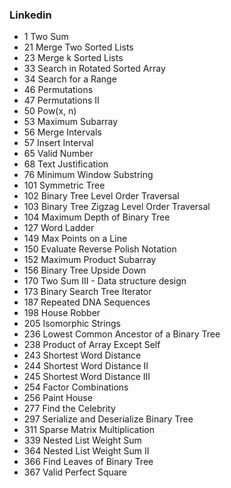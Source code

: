 ### Linkedin
* 	1		Two Sum									
* 	21		Merge Two Sorted Lists					
* 	23		Merge k Sorted Lists 					
* 	33		Search in Rotated Sorted Array			
* 	34		Search for a Range						
* 	46		Permutations							
* 	47		Permutations II							
* 	50		Pow(x, n)								
* 	53		Maximum Subarray						
* 	56		Merge Intervals							
* 	57		Insert Interval							
* 	65		Valid Number							
* 	68		Text Justification						
* 	76		Minimum Window Substring				
* 	101		Symmetric Tree							
* 	102		Binary Tree Level Order Traversal		
* 	103		Binary Tree Zigzag Level Order Traversal
* 	104		Maximum Depth of Binary Tree			
* 	127		Word Ladder								
* 	149		Max Points on a Line					
* 	150		Evaluate Reverse Polish Notation		
* 	152		Maximum Product Subarray				
* 	156		Binary Tree Upside Down 				
* 	170		Two Sum III - Data structure design 	
* 	173		Binary Search Tree Iterator				
* 	187		Repeated DNA Sequences					
* 	198		House Robber							
* 	205		Isomorphic Strings						
* 	236		Lowest Common Ancestor of a Binary Tree	
* 	238		Product of Array Except Self			
* 	243		Shortest Word Distance 					
* 	244		Shortest Word Distance II 				
* 	245		Shortest Word Distance III 				
* 	254		Factor Combinations 					
* 	256		Paint House 							
* 	277		Find the Celebrity 						
* 	297		Serialize and Deserialize Binary Tree	
* 	311		Sparse Matrix Multiplication 			
* 	339		Nested List Weight Sum 					
* 	364		Nested List Weight Sum II 				
* 	366		Find Leaves of Binary Tree  			
* 	367		Valid Perfect Square
